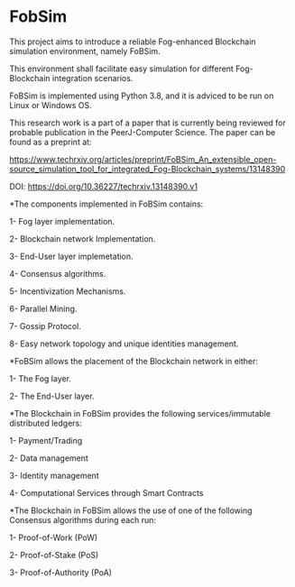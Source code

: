 # FobSim

This project aims to introduce a reliable Fog-enhanced Blockchain simulation environment, namely FoBSim.

This environment shall facilitate easy simulation for different Fog-Blockchain integration scenarios.

FoBSim is implemented using Python 3.8, and it is adviced to be run on Linux or Windows OS. 

This research work is a part of a paper that is currently being reviewed for probable publication in the PeerJ-Computer Science. The paper can be found as a preprint at:

https://www.techrxiv.org/articles/preprint/FoBSim_An_extensible_open-source_simulation_tool_for_integrated_Fog-Blockchain_systems/13148390

DOI: https://doi.org/10.36227/techrxiv.13148390.v1

*The components implemented in FoBSim contains:

1- Fog layer implementation.

2- Blockchain network Implementation.

3- End-User layer implemetation.

4- Consensus algorithms.

5- Incentivization Mechanisms.

6- Parallel Mining.

7- Gossip Protocol.

8- Easy network topology and unique identities management.

*FoBSim allows the placement of the Blockchain network in either:

1- The Fog layer.

2- The End-User layer.

*The Blockchain in FoBSim provides the following services/immutable distributed ledgers:

1- Payment/Trading

2- Data management

3- Identity management

4- Computational Services through Smart Contracts

*The Blockchain in FoBSim allows the use of one of the following Consensus algorithms during each run:

1- Proof-of-Work (PoW)

2- Proof-of-Stake (PoS)

3- Proof-of-Authority (PoA)
